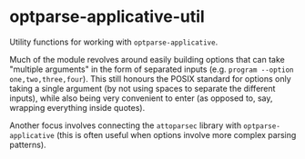 # optparse-applicative-util
Utility functions for working with `optparse-applicative`.

Much of the module revolves around easily building options that can take
"multiple arguments" in the form of separated inputs (e.g. `program --option
one,two,three,four`).  This still honours the POSIX standard for options only
taking a single argument (by not using spaces to separate the different inputs),
while also being very convenient to enter (as opposed to, say, wrapping
everything inside quotes).

Another focus involves connecting the `attoparsec` library with
`optparse-applicative` (this is often useful when options involve more complex
parsing patterns).
